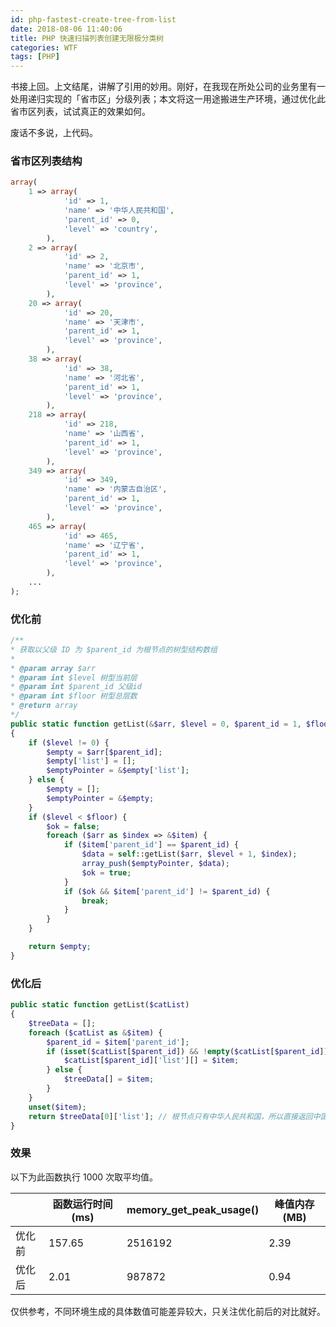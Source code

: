 ```yaml
---
id: php-fastest-create-tree-from-list
date: 2018-08-06 11:40:06
title: PHP 快速扫描列表创建无限极分类树
categories: WTF
tags: [PHP]
---
```


书接上回。上文结尾，讲解了引用的妙用。刚好，在我现在所处公司的业务里有一处用递归实现的「省市区」分级列表；本文将这一用途搬进生产环境，通过优化此省市区列表，试试真正的效果如何。

废话不多说，上代码。

### 省市区列表结构

```php
array(
    1 => array(
            'id' => 1,
            'name' => '中华人民共和国',
            'parent_id' => 0,
            'level' => 'country',
        ),
    2 => array(
            'id' => 2,
            'name' => '北京市',
            'parent_id' => 1,
            'level' => 'province',
        ),
    20 => array(
            'id' => 20,
            'name' => '天津市',
            'parent_id' => 1,
            'level' => 'province',
        ),
    38 => array(
            'id' => 38,
            'name' => '河北省',
            'parent_id' => 1,
            'level' => 'province',
        ),
    218 => array(
            'id' => 218,
            'name' => '山西省',
            'parent_id' => 1,
            'level' => 'province',
        ),
    349 => array(
            'id' => 349,
            'name' => '内蒙古自治区',
            'parent_id' => 1,
            'level' => 'province',
        ),
    465 => array(
            'id' => 465,
            'name' => '辽宁省',
            'parent_id' => 1,
            'level' => 'province',
        ),
    ...
);
```

### 优化前

```php
/**
* 获取以父级 ID 为 $parent_id 为根节点的树型结构数组
*
* @param array $arr
* @param int $level 树型当前层
* @param int $parent_id 父级id
* @param int $floor 树型总层数
* @return array
*/
public static function getList(&$arr, $level = 0, $parent_id = 1, $floor = 3)
{
    if ($level != 0) {
        $empty = $arr[$parent_id];
        $empty['list'] = [];
        $emptyPointer = &$empty['list'];
    } else {
        $empty = [];
        $emptyPointer = &$empty;
    }
    if ($level < $floor) {
        $ok = false;
        foreach ($arr as $index => &$item) {
            if ($item['parent_id'] == $parent_id) {
                $data = self::getList($arr, $level + 1, $index);
                array_push($emptyPointer, $data);
                $ok = true;
            }
            if ($ok && $item['parent_id'] != $parent_id) {
                break;
            }
        }
    }

    return $empty;
}
```

### 优化后

```php
public static function getList($catList)
{
    $treeData = [];
    foreach ($catList as &$item) {
        $parent_id = $item['parent_id'];
        if (isset($catList[$parent_id]) && !empty($catList[$parent_id])) {
            $catList[$parent_id]['list'][] = $item;
        } else {
            $treeData[] = $item;
        }
    }
    unset($item);
    return $treeData[0]['list']; // 根节点只有中华人民共和国，所以直接返回中国的所有子节点
}
```

### 效果

以下为此函数执行 1000 次取平均值。

|        | 函数运行时间 (ms) | memory_get_peak_usage() | 峰值内存 (MB) |
| ------ | ----------------- | ----------------------- | ------------- |
| 优化前 | 157.65            | 2516192                 | 2.39          |
| 优化后 | 2.01              | 987872                  | 0.94          |

仅供参考，不同环境生成的具体数值可能差异较大，只关注优化前后的对比就好。
